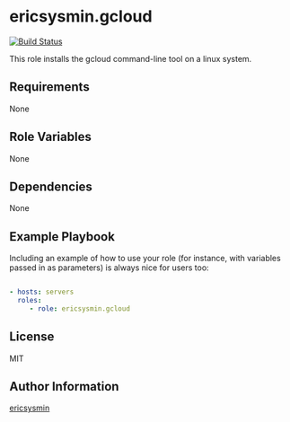 # ericsysmin.gcloud

[![Build Status](https://travis-ci.org/ericsysmin/ansible-role-gcloud.svg?branch=master)](https://travis-ci.org/ericsysmin/ansible-role-gcloud)

This role installs the gcloud command-line tool on a linux system.

## Requirements

None

## Role Variables

None

## Dependencies

None

## Example Playbook

Including an example of how to use your role (for instance, with variables
passed in as parameters) is always nice for users too:

```yaml

- hosts: servers
  roles:
     - role: ericsysmin.gcloud
```

## License

MIT

## Author Information

[ericsysmin](https://ericsysmin.com)
